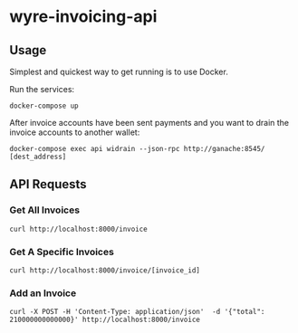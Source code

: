 # wyre-invoicing-api

## Usage

Simplest and quickest way to get running is to use Docker.

Run the services:

    docker-compose up

After invoice accounts have been sent payments and you want to drain the invoice accounts to another wallet:

    docker-compose exec api widrain --json-rpc http://ganache:8545/ [dest_address]

## API Requests

### Get All Invoices

    curl http://localhost:8000/invoice

### Get A Specific Invoices

    curl http://localhost:8000/invoice/[invoice_id]

### Add an Invoice

    curl -X POST -H 'Content-Type: application/json'  -d '{"total": 210000000000000}' http://localhost:8000/invoice
